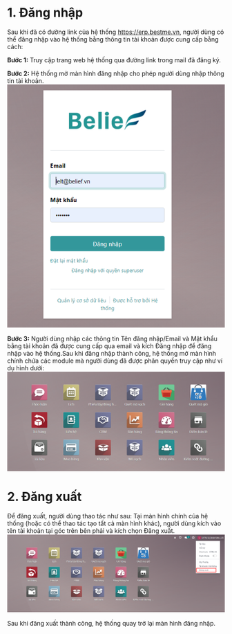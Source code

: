 # 1. Đăng nhập
Sau khi đã có đường link của hệ thống https://erp.bestme.vn, người dùng có thể đăng nhập vào hệ thống bằng thông tin tài khoản được cung cấp bằng cách:

**Bước 1:** Truy cập trang web hệ thống qua đường link trong mail đã đăng ký.

**Bước 2:** Hệ thống mở màn hình đăng nhập cho phép người dùng nhập thông tin tài khoản.
![alt text](image.png)

**Bước 3:** Người dùng nhập các thông tin Tên đăng nhập/Email và Mật khẩu bằng tài khoản đã được cung cấp qua email và kích Đăng nhập để đăng nhập vào hệ thống.Sau khi đăng nhập thành công, hệ thống mở màn hình chính chứa các module mà người dùng đã được phân quyền truy cập như ví dụ hình dưới:
![alt text](image-1.png)
 

# 2. Đăng xuất

Để đăng xuất, người dùng thao tác như sau:
Tại màn hình chính của hệ thống (hoặc có thể thao tác tạo tất cả màn hình khác), người dùng kích vào tên tài khoản tại góc trên bên phải và kích chọn Đăng xuất.
![alt text](image-2.png)


Sau khi đăng xuất thành công, hệ thống quay trở lại màn hình đăng nhập.

